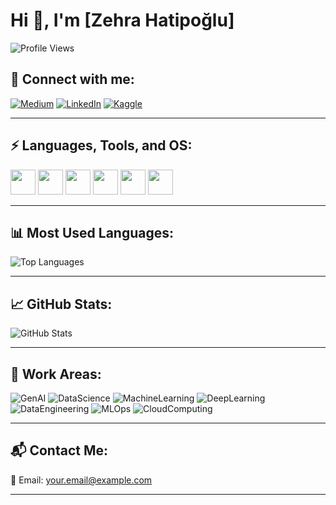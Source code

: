 # Hi 👋, I'm [Zehra Hatipoğlu]

![Profile Views](https://komarev.com/ghpvc/?username=zerahtp&label=Profile%20views&color=0e75b6&style=flat)

## 🚀 Connect with me:
[![Medium](https://img.shields.io/badge/Medium-black?style=for-the-badge&logo=medium)](https://medium.com/@hatipogluuzehra)
[![LinkedIn](https://img.shields.io/badge/LinkedIn-blue?style=for-the-badge&logo=linkedin)](https://www.linkedin.com/in/zehra-hatipoglu/)
[![Kaggle](https://img.shields.io/badge/Kaggle-blue?style=for-the-badge&logo=kaggle)](https://www.kaggle.com/zehrahatipolu)

---

## ⚡ Languages, Tools, and OS:
<p>
  <img src="https://cdn.jsdelivr.net/gh/devicons/devicon/icons/python/python-original.svg" width="40" height="40"/>
  <img src="https://cdn.jsdelivr.net/gh/devicons/devicon/icons/cplusplus/cplusplus-original.svg" width="40" height="40"/>
  <img src="https://cdn.jsdelivr.net/gh/devicons/devicon/icons/javascript/javascript-original.svg" width="40" height="40"/>
  <img src="https://cdn.jsdelivr.net/gh/devicons/devicon/icons/java/java-original.svg" width="40" height="40"/>
  <img src="https://cdn.jsdelivr.net/gh/devicons/devicon/icons/tensorflow/tensorflow-original.svg" width="40" height="40"/>
  <img src="https://cdn.jsdelivr.net/gh/devicons/devicon/icons/git/git-original.svg" width="40" height="40"/>
</p>

---

## 📊 Most Used Languages:
![Top Languages](https://github-readme-stats.vercel.app/api/top-langs/?username=yourusername&layout=compact&langs_count=10&theme=dark)

---

## 📈 GitHub Stats:
![GitHub Stats](https://github-readme-stats.vercel.app/api?username=yourusername&show_icons=true&theme=dark)

---

## 🤖 Work Areas:
![GenAI](https://img.shields.io/badge/GenAI-blue?style=for-the-badge)
![DataScience](https://img.shields.io/badge/DataScience-yellow?style=for-the-badge)
![MachineLearning](https://img.shields.io/badge/MachineLearning-orange?style=for-the-badge)
![DeepLearning](https://img.shields.io/badge/DeepLearning-red?style=for-the-badge)
![DataEngineering](https://img.shields.io/badge/DataEngineering-green?style=for-the-badge)
![MLOps](https://img.shields.io/badge/MLOps-purple?style=for-the-badge)
![CloudComputing](https://img.shields.io/badge/CloudComputing-pink?style=for-the-badge)

---

## 📬 Contact Me:
📧 Email: [your.email@example.com](hatipogluuzehra@gmail.com)

---

